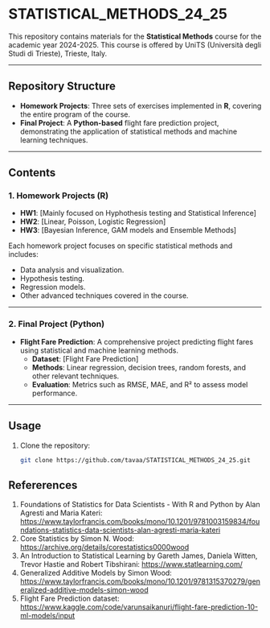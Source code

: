 # STATISTICAL_METHODS_24_25

This repository contains materials for the **Statistical Methods** course for the academic year 2024-2025. This course is offered by UniTS (Università degli Studi di Trieste), Trieste, Italy.

---

## Repository Structure

- **Homework Projects**: Three sets of exercises implemented in **R**, covering the entire program of the course.
- **Final Project**: A **Python-based** flight fare prediction project, demonstrating the application of statistical methods and machine learning techniques.

---

## Contents

### 1. Homework Projects (R)
- **HW1**: [Mainly focused on Hyphothesis testing and Statistical Inference]
- **HW2**: [Linear, Poisson, Logistic Regression]
- **HW3**: [Bayesian Inference, GAM models and Ensemble Methods]

Each homework project focuses on specific statistical methods and includes:
- Data analysis and visualization.
- Hypothesis testing.
- Regression models.
- Other advanced techniques covered in the course.

---

### 2. Final Project (Python)
- **Flight Fare Prediction**: A comprehensive project predicting flight fares using statistical and machine learning methods.
  - **Dataset**: [Flight Fare Prediction]
  - **Methods**: Linear regression, decision trees, random forests, and other relevant techniques.
  - **Evaluation**: Metrics such as RMSE, MAE, and R² to assess model performance.

---

## Usage

1. Clone the repository:
   ```bash
   git clone https://github.com/tavaa/STATISTICAL_METHODS_24_25.git
   ```

## Refererences

1. Foundations of Statistics for Data Scientists - With R and Python by Alan Agresti and Maria Kateri: https://www.taylorfrancis.com/books/mono/10.1201/9781003159834/foundations-statistics-data-scientists-alan-agresti-maria-kateri
2. Core Statistics by Simon N. Wood: https://archive.org/details/corestatistics0000wood
3. An Introduction to Statistical Learning by Gareth James, Daniela Witten, Trevor Hastie and Robert Tibshirani: https://www.statlearning.com/
4. Generalized Additive Models by Simon Wood: https://www.taylorfrancis.com/books/mono/10.1201/9781315370279/generalized-additive-models-simon-wood
5. Flight Fare Prediction dataset: https://www.kaggle.com/code/varunsaikanuri/flight-fare-prediction-10-ml-models/input


   
